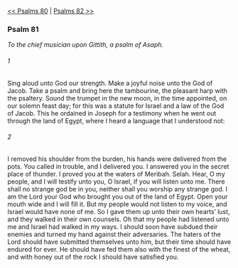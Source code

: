 [<< Psalms 80](Psalms%2080.md)  |  [Psalms 82 >>](Psalms%2082.md)

### Psalm 81

*To the chief musician upon Gittith, a psalm of Asaph.*

###### 1
Sing aloud unto God our strength. Make a joyful noise unto the God of Jacob. Take a psalm and bring here the tambourine, the pleasant harp with the psaltery. Sound the trumpet in the new moon, in the time appointed, on our solemn feast day; for this was a statute for Israel and a law of the God of Jacob. This he ordained in Joseph for a testimony when he went out through the land of Egypt, where I heard a language that I understood not:

###### 2
I removed his shoulder from the burden, his hands were delivered from the pots. You called in trouble, and I delivered you. I answered you in the secret place of thunder. I proved you at the waters of Meribah. Selah. Hear, O my people, and I will testify unto you, O Israel, if you will listen unto me. There shall no strange god be in you, neither shall you worship any strange god. I am the Lord your God who brought you out of the land of Egypt. Open your mouth wide and I will fill it. But my people would not listen to my voice, and Israel would have none of me. So I gave them up unto their own hearts’ lust, and they walked in their own counsels. Oh that my people had listened unto me and Israel had walked in my ways. I should soon have subdued their enemies and turned my hand against their adversaries. The haters of the Lord should have submitted themselves unto him, but their time should have endured for ever. He should have fed them also with the finest of the wheat, and with honey out of the rock I should have satisfied you.